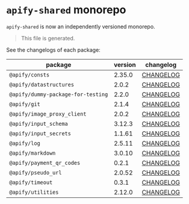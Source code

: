 # `apify-shared` monorepo

`apify-shared` is now an independently versioned monorepo.

> This file is generated.

See the changelogs of each package:

package | version | changelog
--------|---------|----------
`@apify/consts` | 2.35.0 | [CHANGELOG](./packages/consts/CHANGELOG.md)
`@apify/datastructures` | 2.0.2 | [CHANGELOG](./packages/datastructures/CHANGELOG.md)
`@apify/dummy-package-for-testing` | 2.2.0 | [CHANGELOG](./packages/dummy/CHANGELOG.md)
`@apify/git` | 2.1.4 | [CHANGELOG](./packages/git/CHANGELOG.md)
`@apify/image_proxy_client` | 2.0.2 | [CHANGELOG](./packages/image_proxy_client/CHANGELOG.md)
`@apify/input_schema` | 3.12.3 | [CHANGELOG](./packages/input_schema/CHANGELOG.md)
`@apify/input_secrets` | 1.1.61 | [CHANGELOG](./packages/input_secrets/CHANGELOG.md)
`@apify/log` | 2.5.11 | [CHANGELOG](./packages/log/CHANGELOG.md)
`@apify/markdown` | 3.0.10 | [CHANGELOG](./packages/markdown/CHANGELOG.md)
`@apify/payment_qr_codes` | 0.2.1 | [CHANGELOG](./packages/payment_qr_codes/CHANGELOG.md)
`@apify/pseudo_url` | 2.0.52 | [CHANGELOG](./packages/pseudo_url/CHANGELOG.md)
`@apify/timeout` | 0.3.1 | [CHANGELOG](./packages/timeout/CHANGELOG.md)
`@apify/utilities` | 2.12.0 | [CHANGELOG](./packages/utilities/CHANGELOG.md)
